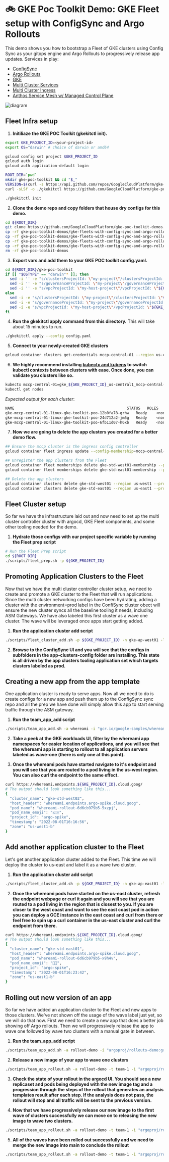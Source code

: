 # 🚲 GKE Poc Toolkit Demo: GKE Fleet setup with ConfigSync and Argo Rollouts
This demo shows you how to bootstrap a Fleet of GKE clusters using Config Sync as your gitops engine and Argo Rollouts to progressively release app updates.
Services in play:
* [ConfigSync](https://cloud.google.com/anthos-config-management/docs/config-sync-overview)
* [Argo Rollouts](https://argoproj.github.io/argo-rollouts/)
* [GKE](https://cloud.google.com/kubernetes-engine/docs)
* [Multi Cluster Services](https://cloud.google.com/kubernetes-engine/docs/concepts/multi-cluster-services)
* [Multi Cluster Ingress](https://cloud.google.com/kubernetes-engine/docs/concepts/multi-cluster-ingress)
* [Anthos Service Mesh w/ Managed Control Plane](https://cloud.google.com/service-mesh/docs/overview#managed_anthos_service_mesh)



![diagram](assets/diagram.png)

## Fleet Infra setup

1. **Initiliaze the GKE POC Toolkit (gkekitctl init).** 
```bash
export GKE_PROJECT_ID=<your-project-id>
export OS="darwin" # choice of darwin or amd64
```

```bash
gcloud config set project $GKE_PROJECT_ID
gcloud auth login
gcloud auth application-default login

ROOT_DIR=`pwd`
mkdir gke-poc-toolkit && cd "$_"
VERSION=$(curl -s https://api.github.com/repos/GoogleCloudPlatform/gke-poc-toolkit/releases/latest | grep browser_download_url | cut -d "/" -f 8 | tail -1)
curl -sLSf -o ./gkekitctl https://github.com/GoogleCloudPlatform/gke-poc-toolkit/releases/download/${VERSION}/gkekitctl-${OS} && chmod +x ./gkekitctl

./gkekitctl init
```

2. **Clone the demo repo and copy folders that house dry configs for this demo.**
```bash
cd ${ROOT_DIR}
git clone https://github.com/GoogleCloudPlatform/gke-poc-toolkit-demos.git  
cp -rf gke-poc-toolkit-demos/gke-fleets-with-config-sync-and-argo-rollouts/gke-poc-config-sync ./tmp
cp -rf gke-poc-toolkit-demos/gke-fleets-with-config-sync-and-argo-rollouts/app-template ./
cp -rf gke-poc-toolkit-demos/gke-fleets-with-config-sync-and-argo-rollouts/scripts ./ 
cp -rf gke-poc-toolkit-demos/gke-fleets-with-config-sync-and-argo-rollouts/config.yaml ./gke-poc-toolkit/
rm -rf gke-poc-toolkit-demos
```

3. **Export vars and add them to your GKE POC toolkit config.yaml.**
``` bash
cd ${ROOT_DIR}/gke-poc-toolkit 
if [[ "$OSTYPE" == "darwin"* ]]; then
  sed -i '' -e "s/clustersProjectId: \"my-project\"/clustersProjectId: \"${GKE_PROJECT_ID}\"/g" config.yaml
  sed -i '' -e "s/governanceProjectId: \"my-project\"/governanceProjectId: \"${GKE_PROJECT_ID}\"/g" config.yaml
  sed -i '' -e "s/vpcProjectId: \"my-host-project\"/vpcProjectId: \"${GKE_PROJECT_ID}\"/g" config.yaml
else
  sed -i -e "s/clustersProjectId: \"my-project\"/clustersProjectId: \"${GKE_PROJECT_ID}\"/g" config.yaml
  sed -i -e "s/governanceProjectId: \"my-project\"/governanceProjectId: \"${GKE_PROJECT_ID}\"/g" config.yaml
  sed -i -e "s/vpcProjectId: \"my-host-project\"/vpcProjectId: \"${GKE_PROJECT_ID}\"/g" config.yaml
fi
```

4. **Run the gkekitctl apply command from this directory.** This will take about 15 minutes to run.
```bash
./gkekitctl apply --config config.yaml
```

5. **Connect to your newly-created GKE clusters**

```bash
gcloud container clusters get-credentials mccp-central-01 --region us-central1 --project ${GKE_PROJECT_ID}
```

6. **We highly recommend installing [kubectx and kubens](https://github.com/ahmetb/kubectx) to switch kubectl contexts between clusters with ease. Once done, you can validate you clusters like so.**
```bash
kubectx mccp-central-01=gke_${GKE_PROJECT_ID}_us-central1_mccp-central-01
kubectl get nodes
```

*Expected output for each cluster*: 
```bash
NAME                                                  STATUS   ROLES    AGE   VERSION
gke-mccp-central-01-linux-gke-toolkit-poo-12b0fa78-grhw   Ready    <none>   11m   v1.21.6-gke.1500
gke-mccp-central-01-linux-gke-toolkit-poo-24d712a2-jm5g   Ready    <none>   11m   v1.21.6-gke.1500
gke-mccp-central-01-linux-gke-toolkit-poo-6fb11d07-h6xb   Ready    <none>   11m   v1.21.6-gke.1500
```
7. **Now we are going to delete the app clusters you created for a better demo flow.**
```bash
## Ensure the mccp cluster is the ingress config controller
gcloud container fleet ingress update --config-membership=mccp-central-01-membership -q

## Unregister the app clusters from the Fleet
gcloud container fleet memberships delete gke-std-west01-membership --project ${GKE_PROJECT_ID} -q
gcloud container fleet memberships delete gke-std-east01-membership --project ${GKE_PROJECT_ID} -q

## Delete the app clusters
gcloud container clusters delete gke-std-west01 --region us-west1 --project ${GKE_PROJECT_ID} -q --async
gcloud container clusters delete gke-std-east01 --region us-east1 --project ${GKE_PROJECT_ID} -q --async
```
## Fleet Cluster setup
So far we have the infrastructure laid out and now need to set up the multi cluster controller cluster with argocd, GKE Fleet components, and some other tooling needed for the demo. 

1. **Hydrate those configs with our project specific variable by running the Fleet prep script**
```bash
# Run the Fleet Prep script
cd ${ROOT_DIR}
./scripts/fleet_prep.sh -p ${GKE_PROJECT_ID}
```

## Promoting Application Clusters to the Fleet
Now that we have the multi cluster controller cluster setup, we need to create and promote a GKE cluster to the Fleet that will run applications. Since the multi cluster networking configs have been hydrating, adding a cluster with the environment=prod label in the ConfiSync cluster obect will ensure the new cluster syncs all the baseline tooling it needs, including ASM Gateways. We have also labeled this first cluster as a wave one cluster. The wave will be leveraged once apps start getting added.

1. **Run the application cluster add script**
```bash
./scripts/fleet_cluster_add.sh -p ${GKE_PROJECT_ID} -n gke-ap-west01 -l us-west1 -c "172.16.10.0/28" -t "autopilot" -w one
```

2. **Browse to the ConfigSync UI and you will see that the configs in subfolders in the app-clusters-config folder are installing. This state is all driven by the app clusters tooling application set which targets clusters labeled as prod.**

## Creating a new app from the app template
One application cluster is ready to serve apps. Now all we need to do is create configs for a new app and push them up to the ConfigSync sync repo and all the prep we have done will simply allow this app to start serving traffic through the ASM gateway.

1. **Run the team_app_add script**
```bash
./scripts/team_app_add.sh -a whereami -i "gcr.io/google-samples/whereami:v1.2.6" -p ${GKE_PROJECT_ID} -t team-2 -h "whereami.endpoints.${GKE_PROJECT_ID}.cloud.goog"
```

2. **Take a peek at the GKE workloads UI, filter by the whereami app namespaces for easier location of applications, and you will see that the whereami app is starting to rollout to all application servers labeled as wave-one (there is only one at this point).**

3. **Once the whereami pods have started navigate to it's endpoint and you will see that you are routed to a pod living in the us-west region. You can also curl the endpoint to the same effect.**
```bash
curl https://whereami.endpoints.${GKE_PROJECT_ID}.cloud.goog/
# The output should look something like this...
{
  "cluster_name": "gke-std-west02", 
  "host_header": "whereami.endpoints.argo-spike.cloud.goog", 
  "pod_name": "whereami-rollout-6d6cb979b5-5xzpj", 
  "pod_name_emoji": "🇨🇵", 
  "project_id": "argo-spike", 
  "timestamp": "2022-08-01T16:16:56", 
  "zone": "us-west1-b"
}
```

## Add another application cluster to the Fleet
Let's get another application cluster added to the Fleet. This time we will deploy the cluster to us-east and label it as a wave two cluster.

1. **Run the application cluster add script**
```bash
./scripts/fleet_cluster_add.sh -p ${GKE_PROJECT_ID} -n gke-ap-east01 -l us-east1-b -c "172.16.11.0/28" -t "autopilot" -w two
```

2. **Once the whereami pods have started on the us-east cluster, refresh the endpoint webpage or curl it again and you will see that you are routed to a pod living in the region that is closest to you. If you are closer to the west coast and want to see the east coast pod in action you can deploy a GCE instance in the east coast and curl from there or feel free to spin up a curl container in the us-east cluster and curl the endpoint from there.**
```bash
curl https://whereami.endpoints.${GKE_PROJECT_ID}.cloud.goog/
# The output should look something like this...
{
  "cluster_name": "gke-std-east01",
  "host_header": "whereami.endpoints.argo-spike.cloud.goog",
  "pod_name": "whereami-rollout-6d6cb979b5-x9h4v",
  "pod_name_emoji": "🧍🏽",
  "project_id": "argo-spike",
  "timestamp": "2022-08-01T16:23:42",
  "zone": "us-east1-b"
}
```

## Rolling out new version of an app
So far we have added an application cluster to the Fleet and new apps to those clusters. We've not shown off the usage of the wave label just yet, so we will do that now. First we need to create a new app that does a better job showing off Argo rollouts. Then we will progressively release the app to wave one followed by wave two clusters with a manual gate in between. 

1. **Run the team_app_add script**
```bash
./scripts/team_app_add.sh -a rollout-demo -i "argoproj/rollouts-demo:green" -p ${GKE_PROJECT_ID} -t team-1 -h "rollout-demo.endpoints.${GKE_PROJECT_ID}.cloud.goog"
```

2. **Release a new image of your app to wave one clusters**
```bash
./scripts/team_app_rollout.sh -a rollout-demo -t team-1 -i "argoproj/rollouts-demo" -l "yellow" -w "one"
```

3. **Check the state of your rollout in the argocd UI. You should see a new replicaset and pods being deployed with the new image tag and a progression through the steps of the rollout that generates an analysis templates result after each step. If the analysis does not pass, the rollout will stop and all traffic will be sent to the previous version.**


4. **Now that we have progressively release our new image to the first wave of clusters successfully we can move on to releasing the new image to wave two clusters.**
```bash
./scripts/team_app_rollout.sh -a rollout-demo -t team-1 -i "argoproj/rollouts-demo" -l "yellow" -w "two"
```

5. **All of the waves have been rolled out successfully and we need to merge the new image into main to conclude the rollout**
```bash
./scripts/team_app_rollout.sh -a rollout-demo -t team-1 -i "argoproj/rollouts-demo" -l "yellow" -w "done"
```


